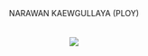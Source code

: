 <html> 
<head> 
</head> 
<body> 
  <CENTER> NARAWAN KAEWGULLAYA (PLOY) <CENTER> <br> 
   <br> 
<CENTER><img border="0" src="http://www.mx7.com/i/18a/7oNslk.jpg" /> </CENTER>
</body>
</html>
